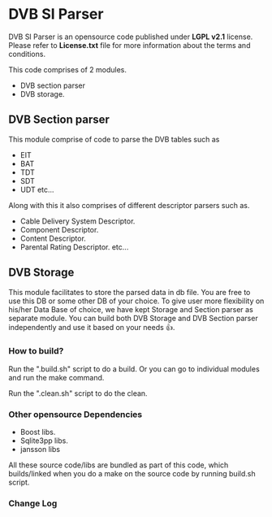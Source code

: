 # DVB SI Parser

DVB SI Parser is an opensource code published under **LGPL v2.1** license. Please refer to **License.txt** file for more information about the terms and conditions.

This code comprises of 2 modules.

* DVB section parser
* DVB storage.

## DVB Section parser

This module comprise of code to parse the DVB tables such as 
* EIT
* BAT
* TDT
* SDT
* UDT
etc...

Along with this it also comprises of different descriptor parsers such as.

* Cable Delivery System Descriptor.
* Component Descriptor.
* Content Descriptor.
* Parental Rating Descriptor.
etc...

## DVB Storage

This module facilitates to store the parsed data in db file. You are free to use this DB or some other DB of your choice. To give user more flexibility on his/her Data Base of choice, we have kept Storage and Section parser as separate module. You can build both DVB Storage and DVB Section parser independently and use it based on your needs :+1:.

### How to build?
Run the ".build.sh" script to do a build. Or you can go to individual modules and run the make command.

Run the ".clean.sh" script to do the clean.


### Other opensource Dependencies

 * Boost libs.
 * Sqlite3pp libs.
 * jansson libs
 
 All these source code/libs are bundled as part of this code, which builds/linked when you do a make on the source code by running build.sh script.
 
 ### Change Log
